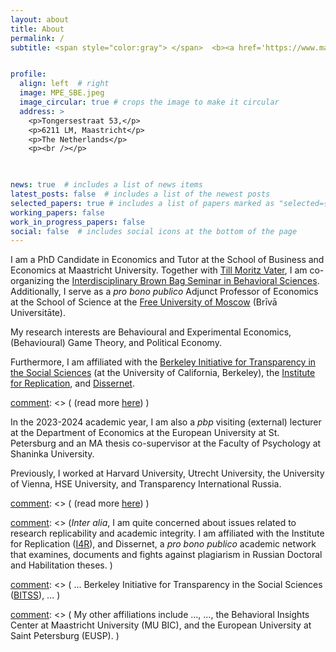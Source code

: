 ```yaml
---
layout: about
title: About
permalink: /
subtitle: <span style="color:gray"> </span>  <b><a href='https://www.maastrichtuniversity.nl/about-um/faculties/school-business-and-economics'>Maastricht University</a></b> | <b><a href='https://freemoscow.university/?lang=en'>Free University of Moscow</a></b> | <b><a href='https://eusp.org/en/econ'>European University at St. P.</a></b> | <b><a href='https://www.bitss.org/'>UC Berkeley</a></b> 


profile:
  align: left  # right
  image: MPE_SBE.jpeg
  image_circular: true # crops the image to make it circular
  address: >
    <p>Tongersestraat 53,</p>
    <p>6211 LM, Maastricht</p>
    <p>The Netherlands</p>
    <p><br /></p>


 
news: true  # includes a list of news items
latest_posts: false  # includes a list of the newest posts
selected_papers: true # includes a list of papers marked as "selected={true}"
working_papers: false 
work_in_progress_papers: false 
social: false  # includes social icons at the bottom of the page
---
```


I am a  PhD Candidate in Economics and Tutor at the School of Business and Economics at Maastricht University. Together with [Till Moritz Vater](https://nl.linkedin.com/in/till-moritz-vater-40a212186/en), I am co-organizing the [Interdisciplinary Brown Bag Seminar in Behavioral Sciences](https://sbe.maastrichtuniversity.nl/neuroeconomics/brownbag-seminar/). Additionally, I serve as a <i>pro bono publico</i> Adjunct Professor of Economics at the School of Science at the [Free University of Moscow](/teaching/) (Brīvā Universitāte). 

My research interests are Behavioural and Experimental Economics, (Behavioural) Game Theory, and Political Economy.

Furthermore, I am affiliated with the [Berkeley Initiative for Transparency in the Social Sciences](https://www.bitss.org/people/egor-bronnikov/) (at the University of California, Berkeley), the [Institute for Replication](https://i4replication.org/), and [Dissernet](https://www.dissernet.org/).

[comment]: <> ( (read more [here](/affiliations/)) )

In the 2023-2024 academic year, I am also a <i>pbp</i> visiting (external) lecturer at the Department of Economics at the European University at St. Petersburg and an MA thesis co-supervisor at the Faculty of Psychology at Shaninka University. 

Previously, I worked at Harvard University, Utrecht University, the University of Vienna, HSE University, and Transparency International Russia.

[comment]: <> ( (read more [here](/cv/)) )


[comment]: <> ( as well as with the <i>HKS Misinformation Review</i> at the Harvard Kennedy School. )

[comment]: <> (<i>Inter alia</i>, I am quite concerned about issues related to research replicability and academic integrity. I am affiliated with the Institute for Replication ([I4R](https://i4replication.org/)),  and Dissernet, a <i>pro bono publico</i> academic network that examines, documents and fights against plagiarism in Russian Doctoral and Habilitation theses. )

[comment]: <> ( ...  Berkeley Initiative for Transparency in the Social Sciences ([BITSS](https://www.bitss.org/)), ...  )

[comment]: <> ( My other affiliations include ..., ...,  the Behavioral Insights Center at Maastricht University (MU BIC), and the European University at Saint Petersburg (EUSP). )







